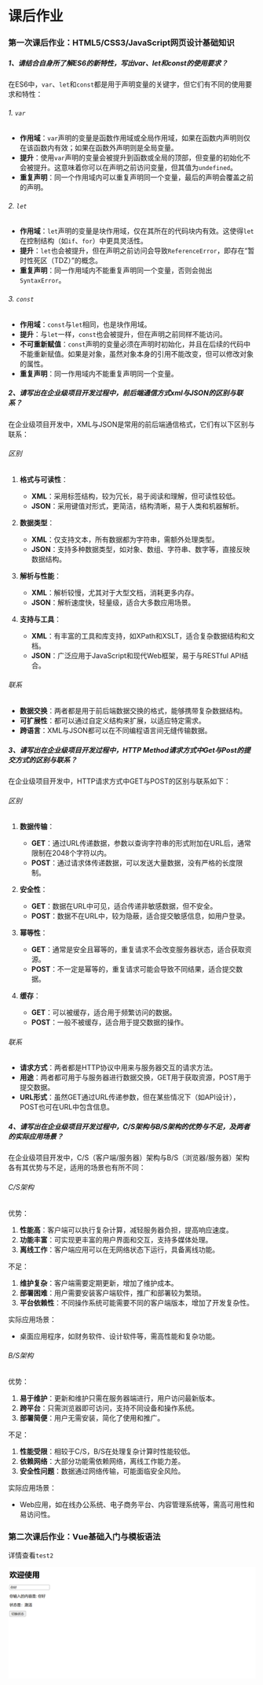 # 课后作业

### 第一次课后作业：HTML5/CSS3/JavaScript网页设计基础知识

##### 1、请结合自身所了解ES6的新特性，写出var、let和const的使用要求？

在ES6中，`var`、`let`和`const`都是用于声明变量的关键字，但它们有不同的使用要求和特性：

###### 1. `var`

- **作用域**：`var`声明的变量是函数作用域或全局作用域，如果在函数内声明则仅在该函数内有效；如果在函数外声明则是全局变量。
- **提升**：使用`var`声明的变量会被提升到函数或全局的顶部，但变量的初始化不会被提升。这意味着你可以在声明之前访问变量，但其值为`undefined`。
- **重复声明**：同一个作用域内可以重复声明同一个变量，最后的声明会覆盖之前的声明。

###### 2. `let`

- **作用域**：`let`声明的变量是块作用域，仅在其所在的代码块内有效。这使得`let`在控制结构（如`if`、`for`）中更具灵活性。
- **提升**：`let`也会被提升，但在声明之前访问会导致`ReferenceError`，即存在“暂时性死区（TDZ）”的概念。
- **重复声明**：同一作用域内不能重复声明同一个变量，否则会抛出`SyntaxError`。

###### 3. `const`

- **作用域**：`const`与`let`相同，也是块作用域。
- **提升**：与`let`一样，`const`也会被提升，但在声明之前同样不能访问。
- **不可重新赋值**：`const`声明的变量必须在声明时初始化，并且在后续的代码中不能重新赋值。如果是对象，虽然对象本身的引用不能改变，但可以修改对象的属性。
- **重复声明**：同一作用域内不能重复声明同一个变量。

##### 2、请写出在企业级项目开发过程中，前后端通信方式xml与JSON的区别与联系？

在企业级项目开发中，XML与JSON是常用的前后端通信格式，它们有以下区别与联系：

###### 区别

1. **格式与可读性**：
   - **XML**：采用标签结构，较为冗长，易于阅读和理解，但可读性较低。
   - **JSON**：采用键值对形式，更简洁，结构清晰，易于人类和机器解析。

2. **数据类型**：
   - **XML**：仅支持文本，所有数据都为字符串，需额外处理类型。
   - **JSON**：支持多种数据类型，如对象、数组、字符串、数字等，直接反映数据结构。

3. **解析与性能**：
   - **XML**：解析较慢，尤其对于大型文档，消耗更多内存。
   - **JSON**：解析速度快，轻量级，适合大多数应用场景。

4. **支持与工具**：
   - **XML**：有丰富的工具和库支持，如XPath和XSLT，适合复杂数据结构和文档。
   - **JSON**：广泛应用于JavaScript和现代Web框架，易于与RESTful API结合。

###### 联系

- **数据交换**：两者都是用于前后端数据交换的格式，能够携带复杂数据结构。
- **可扩展性**：都可以通过自定义结构来扩展，以适应特定需求。
- **跨语言**：XML与JSON都可以在不同编程语言间无缝传输数据。

##### 3、请写出在企业级项目开发过程中，HTTP Method请求方式中Get与Post的提交方式的区别与联系？ 

在企业级项目开发中，HTTP请求方式中GET与POST的区别与联系如下：

###### 区别

1. **数据传输**：
   - **GET**：通过URL传递数据，参数以查询字符串的形式附加在URL后，通常限制在2048个字符以内。
   - **POST**：通过请求体传递数据，可以发送大量数据，没有严格的长度限制。

2. **安全性**：
   - **GET**：数据在URL中可见，适合传递非敏感数据，但不安全。
   - **POST**：数据不在URL中，较为隐蔽，适合提交敏感信息，如用户登录。

3. **幂等性**：
   - **GET**：通常是安全且幂等的，重复请求不会改变服务器状态，适合获取资源。
   - **POST**：不一定是幂等的，重复请求可能会导致不同结果，适合提交数据。

4. **缓存**：
   - **GET**：可以被缓存，适合用于频繁访问的数据。
   - **POST**：一般不被缓存，适合用于提交数据的操作。

###### 联系

- **请求方式**：两者都是HTTP协议中用来与服务器交互的请求方法。
- **用途**：两者都可用于与服务器进行数据交换，GET用于获取资源，POST用于提交数据。
- **URL形式**：虽然GET通过URL传递参数，但在某些情况下（如API设计），POST也可在URL中包含信息。

##### 4、请写出在企业级项目开发过程中，C/S架构与B/S架构的优势与不足，及两者的实际应用场景？

在企业级项目开发中，C/S（客户端/服务器）架构与B/S（浏览器/服务器）架构各有其优势与不足，适用的场景也有所不同：

###### C/S架构

 优势：

1. **性能高**：客户端可以执行复杂计算，减轻服务器负担，提高响应速度。
2. **功能丰富**：可实现更丰富的用户界面和交互，支持多媒体处理。
3. **离线工作**：客户端应用可以在无网络状态下运行，具备离线功能。

 不足：

1. **维护复杂**：客户端需要定期更新，增加了维护成本。
2. **部署困难**：用户需要安装客户端软件，推广和部署较为繁琐。
3. **平台依赖性**：不同操作系统可能需要不同的客户端版本，增加了开发复杂性。

实际应用场景：

- 桌面应用程序，如财务软件、设计软件等，需高性能和复杂功能。

###### B/S架构

优势：

1. **易于维护**：更新和维护只需在服务器端进行，用户访问最新版本。
2. **跨平台**：只需浏览器即可访问，支持不同设备和操作系统。
3. **部署简便**：用户无需安装，简化了使用和推广。

 不足：

1. **性能受限**：相较于C/S，B/S在处理复杂计算时性能较低。
2. **依赖网络**：大部分功能需依赖网络，离线工作能力差。
3. **安全性问题**：数据通过网络传输，可能面临安全风险。

实际应用场景：

- Web应用，如在线办公系统、电子商务平台、内容管理系统等，需高可用性和易访问性。



### 第二次课后作业：Vue基础入门与模板语法

详情查看`test2`

![image-20241006161440145](Readme.assets/image-20241006161440145.png)
